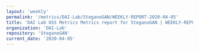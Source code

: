 ```yaml
---
layout: 'weekly'
permalink: '/metrics/DAI-Lab/SteganoGAN/WEEKLY-REPORT-2020-04-05'
title: 'DAI Lab OSS Metrics Metrics report for SteganoGAN | WEEKLY-REPORT-2020-04-05'
organization: 'DAI-Lab'
repository: 'SteganoGAN'
current_date: '2020-04-05'
---
```

